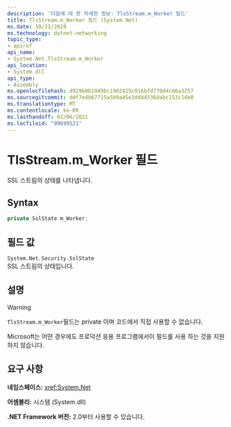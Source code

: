 ```yaml
---
description: '다음에 대 한 자세한 정보: TlsStream.m_Worker 필드'
title: TlsStream.m_Worker 필드 (System.Net)
ms.date: 10/21/2019
ms.technology: dotnet-networking
topic_type:
- apiref
api_name:
- System.Net.TlsStream.m_Worker
api_location:
- System.dll
api_type:
- Assembly
ms.openlocfilehash: d929b0b1949bc1902425c016bfd770d4c66a3257
ms.sourcegitcommit: ddf7edb67715a5b9a45e3dd44536dabc153c1de0
ms.translationtype: MT
ms.contentlocale: ko-KR
ms.lasthandoff: 02/06/2021
ms.locfileid: "99699521"
---
```

# <a name="tlsstreamm_worker-field"></a>TlsStream.m_Worker 필드

SSL 스트림의 상태를 나타냅니다.

## <a name="syntax"></a>Syntax

```csharp
private SslState m_Worker;
```

## <a name="field-value"></a>필드 값

`System.Net.Security.SslState`  
SSL 스트림의 상태입니다.

## <a name="remarks"></a>설명

> [!WARNING]
> `TlsStream.m_Worker`필드는 private 이며 코드에서 직접 사용할 수 없습니다.
>
> Microsoft는 어떤 경우에도 프로덕션 응용 프로그램에서이 필드를 사용 하는 것을 지원 하지 않습니다.

## <a name="requirements"></a>요구 사항

**네임스페이스:** <xref:System.Net>

**어셈블리:** 시스템 (System.dll)

**.NET Framework 버전:** 2.0부터 사용할 수 있습니다.
